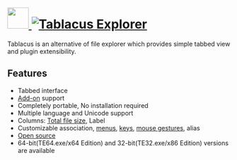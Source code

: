 # [<img src="https://cdn.jsdelivr.net/gh/AdmiringWorm/chocolatey-packages@23c507427e532c4407844487480b415895e5edba/icons/tablacus.png" height="48" width="48" /> ![Tablacus Explorer](https://img.shields.io/chocolatey/v/tablacus.svg?label=Tablacus%20Explorer&style=for-the-badge)](https://chocolatey.org/packages/tablacus)

Tablacus is an alternative of file explorer which provides simple tabbed view and plugin extensibility.

## Features

- Tabbed interface
- [Add-on](http://tablacus.github.io/TablacusExplorerAddons/) support
- Completely portable, No installation required
- Multiple language and Unicode support
- Columns: [Total file size](https://www.penflip.com/LightTempler/tablacus-explorer/blob/master/tips/totalfilesize.txt), Label
- Customizable association, [menus](https://www.penflip.com/LightTempler/tablacus-explorer/blob/master/configuration/customize-right-click.txt), [keys](https://www.penflip.com/LightTempler/tablacus-explorer/blob/master/configuration/customize-keyboard.txt), [mouse gestures](https://www.penflip.com/LightTempler/tablacus-explorer/blob/master/configuration/customize-mouse-buttons-and-gestures.txt), alias
- [Open source](https://github.com/tablacus/TablacusExplorer)
- 64-bit(TE64.exe/x64 Edition) and 32-bit(TE32.exe/x86 Edition) versions are available
